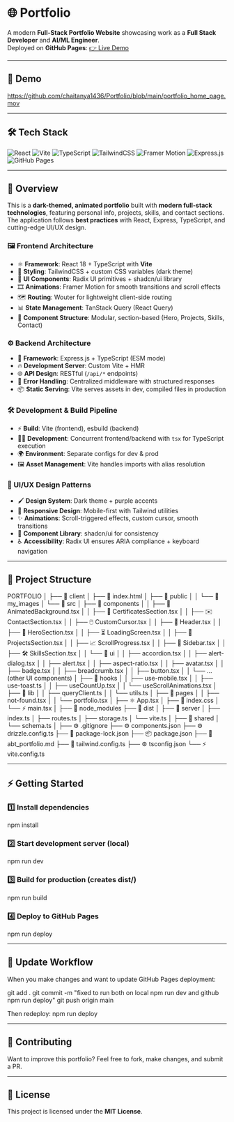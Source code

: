 # 🌐 Portfolio

A modern **Full-Stack Portfolio Website** showcasing work as a **Full Stack Developer** and **AI/ML Engineer**.  
Deployed on **GitHub Pages**: [👉 Live Demo](https://chaitanya1436.github.io/Portfolio/)

---

## 🎥 Demo

https://github.com/chaitanya1436/Portfolio/blob/main/portfolio_home_page.mov

---

## 🛠️ Tech Stack

![React](https://img.shields.io/badge/React-20232A?style=for-the-badge&logo=react&logoColor=61DAFB)
![Vite](https://img.shields.io/badge/Vite-646CFF?style=for-the-badge&logo=vite&logoColor=white)
![TypeScript](https://img.shields.io/badge/TypeScript-007ACC?style=for-the-badge&logo=typescript&logoColor=white)
![TailwindCSS](https://img.shields.io/badge/TailwindCSS-06B6D4?style=for-the-badge&logo=tailwindcss&logoColor=white)
![Framer Motion](https://img.shields.io/badge/FramerMotion-0055FF?style=for-the-badge&logo=framer&logoColor=white)
![Express.js](https://img.shields.io/badge/Express.js-000000?style=for-the-badge&logo=express&logoColor=white)
![GitHub Pages](https://img.shields.io/badge/GitHub%20Pages-222222?style=for-the-badge&logo=github&logoColor=white)

---

## 📖 Overview

This is a **dark-themed, animated portfolio** built with **modern full-stack technologies**, featuring personal info, projects, skills, and contact sections.  
The application follows **best practices** with React, Express, TypeScript, and cutting-edge UI/UX design.

### 🖼️ Frontend Architecture
- ⚛️ **Framework**: React 18 + TypeScript with **Vite**  
- 🎨 **Styling**: TailwindCSS + custom CSS variables (dark theme)  
- 🧩 **UI Components**: Radix UI primitives + shadcn/ui library  
- 🎞️ **Animations**: Framer Motion for smooth transitions and scroll effects  
- 🗺️ **Routing**: Wouter for lightweight client-side routing  
- 📊 **State Management**: TanStack Query (React Query)  
- 📂 **Component Structure**: Modular, section-based (Hero, Projects, Skills, Contact)  

### ⚙️ Backend Architecture
- 🚀 **Framework**: Express.js + TypeScript (ESM mode)  
- 🔥 **Development Server**: Custom Vite + HMR  
- 🌐 **API Design**: RESTful (`/api/*` endpoints)  
- 🛑 **Error Handling**: Centralized middleware with structured responses  
- 📦 **Static Serving**: Vite serves assets in dev, compiled files in production  

### 🛠️ Development & Build Pipeline
- ⚡ **Build**: Vite (frontend), esbuild (backend)  
- 🧑‍💻 **Development**: Concurrent frontend/backend with `tsx` for TypeScript execution  
- 🌍 **Environment**: Separate configs for dev & prod  
- 🖼️ **Asset Management**: Vite handles imports with alias resolution  

### 🎨 UI/UX Design Patterns
- 🖌️ **Design System**: Dark theme + purple accents  
- 📱 **Responsive Design**: Mobile-first with Tailwind utilities  
- ✨ **Animations**: Scroll-triggered effects, custom cursor, smooth transitions  
- 🧩 **Component Library**: shadcn/ui for consistency  
- ♿ **Accessibility**: Radix UI ensures ARIA compliance + keyboard navigation  

---

## 📂 Project Structure

PORTFOLIO
│
├── 📁 client
│   ├── 📄 index.html 
│   ├── 📁 public
│   │   └── 📁 my_images
│   └── 📁 src
│       ├── 📁 components
│       │   ├── 🎨 AnimatedBackground.tsx
│       │   ├── 📜 CertificatesSection.tsx
│       │   ├── ✉️ ContactSection.tsx
│       │   ├── 🖱️ CustomCursor.tsx
│       │   ├── 🧭 Header.tsx
│       │   ├── 👋 HeroSection.tsx
│       │   ├── ⏳ LoadingScreen.tsx
│       │   ├── 💼 ProjectsSection.tsx
│       │   ├── 📈 ScrollProgress.tsx
│       │   ├── 📑 Sidebar.tsx
│       │   ├── 🛠️ SkillsSection.tsx
│       │   └── 📁 ui
│       │       ├── accordion.tsx
│       │       ├── alert-dialog.tsx
│       │       ├── alert.tsx
│       │       ├── aspect-ratio.tsx
│       │       ├── avatar.tsx
│       │       ├── badge.tsx
│       │       ├── breadcrumb.tsx
│       │       ├── button.tsx
│       │       └── ... (other UI components)
│       ├── 📁 hooks
│       │   ├── use-mobile.tsx
│       │   ├── use-toast.ts
│       │   ├── useCountUp.tsx
│       │   └── useScrollAnimations.tsx
│       ├── 📁 lib
│       │   ├── queryClient.ts
│       │   └── utils.ts
│       ├── 📁 pages
│       │   ├── not-found.tsx
│       │   └── portfolio.tsx
│       ├── ⚛️ App.tsx
│       ├── 🎨 index.css
│       └── ⚡ main.tsx
│
├── 📁 node_modules
├── 📁 dist
│
├── 📁 server
│   ├── index.ts
│   ├── routes.ts
│   ├── storage.ts
│   └── vite.ts
│
├── 📁 shared
│   └── schema.ts
│
├── ⚙️ .gitignore
├── ⚙️ components.json
├── ⚙️ drizzle.config.ts
├── 📄 package-lock.json
├── 📦 package.json
├── 📝 abt_portfolio.md
├── 🎨 tailwind.config.ts
├── ⚙️ tsconfig.json
└── ⚡ vite.config.ts

---

## ⚡ Getting Started

### 1️⃣ Install dependencies
npm install

### 2️⃣ Start development server (local)
npm run dev

### 3️⃣ Build for production (creates dist/)
npm run build

### 4️⃣ Deploy to GitHub Pages
npm run deploy

---

## 🔄 Update Workflow

When you make changes and want to update GitHub Pages deployment:

git add .
git commit -m "fixed to run both on local npm run dev and github npm run deploy"
git push origin main

Then redeploy:
npm run deploy

---



## 🤝 Contributing

Want to improve this portfolio? Feel free to fork, make changes, and submit a PR.

---

## 📜 License

This project is licensed under the **MIT License**.
